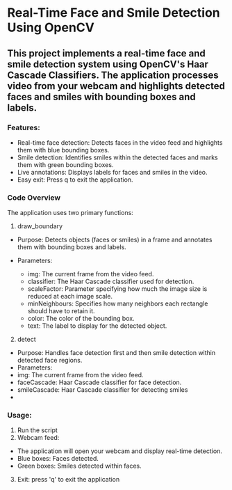 # Real-Time Face and Smile Detection Using OpenCV
## This project implements a real-time face and smile detection system using OpenCV's Haar Cascade Classifiers. The application processes video from your webcam and highlights detected faces and smiles with bounding boxes and labels.

### Features:
* Real-time face detection: Detects faces in the video feed and highlights them with blue bounding boxes.
* Smile detection: Identifies smiles within the detected faces and marks them with green bounding boxes.
* Live annotations: Displays labels for faces and smiles in the video.
* Easy exit: Press q to exit the application.
  
### Code Overview
The application uses two primary functions:

1. draw_boundary
* Purpose: Detects objects (faces or smiles) in a frame and annotates them with bounding boxes and labels.

* Parameters:
  * img: The current frame from the video feed.
  * classifier: The Haar Cascade classifier used for detection.
  * scaleFactor: Parameter specifying how much the image size is reduced at each image scale.
  * minNeighbours: Specifies how many neighbors each rectangle should have to retain it.
  * color: The color of the bounding box.
  * text: The label to display for the detected object.

2. detect
  * Purpose: Handles face detection first and then smile detection within detected face regions.
  * Parameters:
  * img: The current frame from the video feed.
  * faceCascade: Haar Cascade classifier for face detection.
  * smileCascade: Haar Cascade classifier for detecting smiles
  * 
### Usage:
1. Run the script
2. Webcam feed:
* The application will open your webcam and display real-time detection.
* Blue boxes: Faces detected.
* Green boxes: Smiles detected within faces.
3. Exit: press 'q' to exit the application

